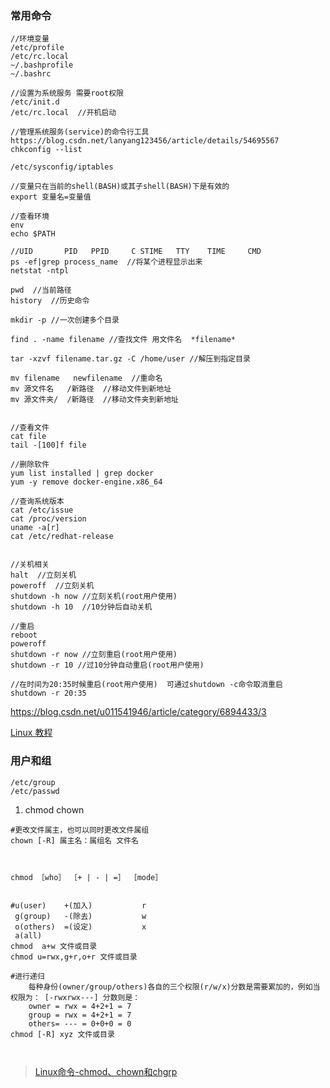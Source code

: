 

### 常用命令
```$java
//环境变量
/etc/profile
/etc/rc.local
~/.bashprofile
~/.bashrc

//设置为系统服务 需要root权限
/etc/init.d
/etc/rc.local  //开机启动

//管理系统服务(service)的命令行工具  https://blog.csdn.net/lanyang123456/article/details/54695567
chkconfig --list

/etc/sysconfig/iptables

//变量只在当前的shell(BASH)或其子shell(BASH)下是有效的
export 变量名=变量值

//查看环境
env
echo $PATH

//UID       PID   PPID     C STIME   TTY    TIME     CMD
ps -ef|grep process_name  //将某个进程显示出来
netstat -ntpl

pwd  //当前路径
history  //历史命令

mkdir -p //一次创建多个目录

find . -name filename //查找文件 用文件名  *filename*

tar -xzvf filename.tar.gz -C /home/user //解压到指定目录

mv filename   newfilename  //重命名
mv 源文件名   /新路径  //移动文件到新地址
mv 源文件夹/  /新路径  //移动文件夹到新地址


//查看文件
cat file
tail -[100]f file

//删除软件
yum list installed | grep docker
yum -y remove docker-engine.x86_64

//查询系统版本
cat /etc/issue
cat /proc/version
uname -a[r]
cat /etc/redhat-release


//关机相关
halt  //立刻关机
poweroff  //立刻关机
shutdown -h now //立刻关机(root用户使用)
shutdown -h 10  //10分钟后自动关机

//重启
reboot
poweroff
shutdown -r now //立刻重启(root用户使用) 
shutdown -r 10 //过10分钟自动重启(root用户使用)

//在时间为20:35时候重启(root用户使用)  可通过shutdown -c命令取消重启
shutdown -r 20:35 

```

https://blog.csdn.net/u011541946/article/category/6894433/3


[Linux 教程](https://www.w3cschool.cn/linux/linux-file-content-manage.html)


### 用户和组
```
/etc/group
/etc/passwd

```


1.  chmod chown


```
#更改文件属主，也可以同时更改文件属组
chown [-R] 属主名：属组名 文件名



chmod ［who］ ［+ | - | =］ ［mode］


#u(user)    +(加入)           r
 g(group)   -(除去)           w
 o(others)  =(设定)           x
 a(all)
chmod  a+w 文件或目录
chmod u=rwx,g+r,o+r 文件或目录

#进行递归
    每种身份(owner/group/others)各自的三个权限(r/w/x)分数是需要累加的，例如当权限为： [-rwxrwx---] 分数则是：
    owner = rwx = 4+2+1 = 7
    group = rwx = 4+2+1 = 7
    others= --- = 0+0+0 = 0
chmod [-R] xyz 文件或目录



```
> [Linux命令-chmod、chown和chgrp](http://www.cnblogs.com/xiohao/p/5877237.html)


 




